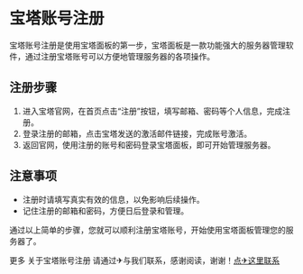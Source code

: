 # 宝塔账号注册

宝塔账号注册是使用宝塔面板的第一步，宝塔面板是一款功能强大的服务器管理软件，通过注册宝塔账号可以方便地管理服务器的各项操作。

## 注册步骤
1. 进入宝塔官网，在首页点击“注册”按钮，填写邮箱、密码等个人信息，完成注册。
2. 登录注册的邮箱，点击宝塔发送的激活邮件链接，完成账号激活。
3. 返回官网，使用注册的账号和密码登录宝塔面板，即可开始管理服务器。

## 注意事项
- 注册时请填写真实有效的信息，以免影响后续操作。
- 记住注册的邮箱和密码，方便日后登录和管理。

通过以上简单的步骤，您就可以顺利注册宝塔账号，开始使用宝塔面板管理您的服务器了。

更多 关于宝塔账号注册 请通过✈与我们联系，感谢阅读，谢谢！[点✈这里联系](https://abc.k02.cc)